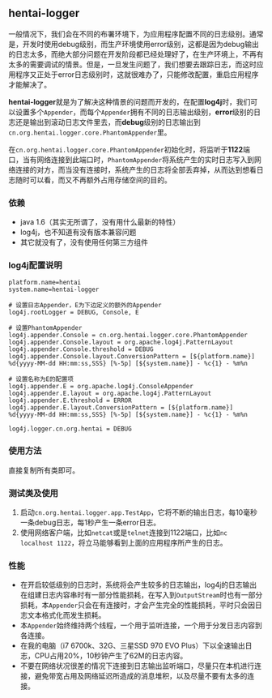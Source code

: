 ## hentai-logger
一般情况下，我们会在不同的布署环境下，为应用程序配置不同的日志级别。通常是，开发时使用debug级别，而生产环境使用error级别，这都是因为debug输出的日志太多，而绝大部分问题在开发阶段都已经处理好了，在生产环境上，不再有太多的需要调试的情景。但是，一旦发生问题了，我们想要去跟踪日志，而这时应用程序又正处于error日志级别时，这就很难办了，只能修改配置，重启应用程序才能解决了。

**hentai-logger**就是为了解决这种情景的问题而开发的，在配置**log4j**时，我们可以设置多个`Appender`，而每个`Appender`拥有不同的日志输出级别，**error**级别的日志还是输出到滚动日志文件里去，而**debug**级别的日志输出到`cn.org.hentai.logger.core.PhantomAppender`里。

在`cn.org.hentai.logger.core.PhantomAppender`初始化时，将监听于**1122**端口，当有网络连接到此端口时，`PhantomAppender`将系统产生的实时日志写入到网络连接的对方，而当没有连接时，系统产生的日志将全部丢弃掉，从而达到想看日志随时可以看，而又不再额外占用存储空间的目的。

### 依赖
* java 1.6（其实无所谓了，没有用什么最新的特性）
* log4j，也不知道有没有版本兼容问题
* 其它就没有了，没有使用任何第三方组件

### log4j配置说明
```properties
platform.name=hentai
system.name=hentai-logger

# 设置日志Appender，E为下边定义的额外的Appender
log4j.rootLogger = DEBUG, Console, E

# 设置PhantomAppender
log4j.appender.Console = cn.org.hentai.logger.core.PhantomAppender
log4j.appender.Console.layout = org.apache.log4j.PatternLayout
log4j.appender.Console.threshold = DEBUG
log4j.appender.Console.layout.ConversionPattern = [${platform.name}] %d{yyyy-MM-dd HH:mm:ss,SSS} [%-5p] [${system.name}] - %c{1} - %m%n

# 设置名称为E的配置项
log4j.appender.E = org.apache.log4j.ConsoleAppender
log4j.appender.E.layout = org.apache.log4j.PatternLayout
log4j.appender.E.threshold = ERROR
log4j.appender.E.layout.ConversionPattern = [${platform.name}] %d{yyyy-MM-dd HH:mm:ss,SSS} [%-5p] [${system.name}] - %c{1} - %m%n

log4j.logger.cn.org.hentai = DEBUG
```
### 使用方法
直接复制所有类即可。

### 测试类及使用
1. 启动`cn.org.hentai.logger.app.TestApp`，它将不断的输出日志，每10毫秒一条debug日志，每1秒产生一条error日志。
2. 使用网络客户端，比如`netcat`或是`telnet`连接到1122端口，比如`nc localhost 1122`，将立马能够看到上面的应用程序所产生的日志。


### 性能
* 在开启较低级别的日志时，系统将会产生较多的日志输出，log4j的日志输出在组建日志内容串时有一部分性能损耗，在写入到`OutputStream`时也有一部分损耗，本`Appender`只会在有连接时，才会产生完全的性能损耗，平时只会因日志文本格式化而发生损耗。
* 本`Appender`始终维持两个线程，一个用于监听连接，一个用于分发日志内容到各连接。
* 在我的电脑（i7 6700k、32G、三星SSD 970 EVO Plus）下以全速输出日志，CPU占用20%，10秒钟产生了62M的日志内容。
* 不要在网络状况很差的情况下连接到日志输出监听端口，尽量只在本机进行连接，避免带宽占用及网络延迟所造成的消息堆积，以及尽量不要有太多的连接。